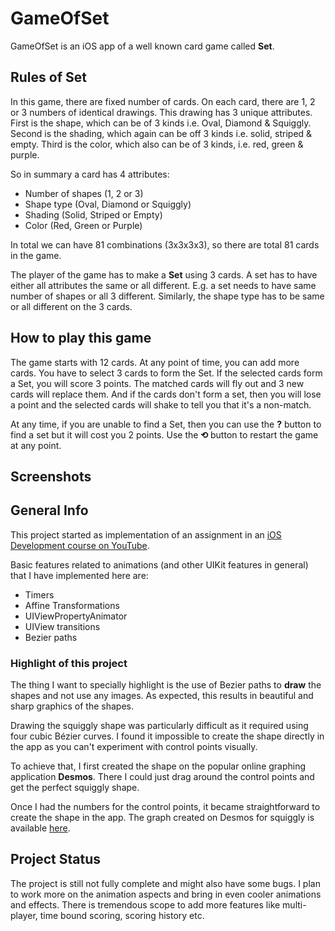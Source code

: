 # GameOfSet
GameOfSet is an iOS app of a well known card game called __Set__.

## Rules of Set
In this game, there are fixed number of cards. On each card, there are 1, 2 or 3 numbers of identical drawings. This drawing has 3 unique attributes. First is the shape, which can be of 3 kinds i.e. Oval, Diamond & Squiggly. Second is the shading, which again can be off 3 kinds i.e. solid, striped & empty. Third is the color, which also can be of 3 kinds, i.e. red, green & purple.

So in summary a card has 4 attributes:
* Number of shapes (1, 2 or 3)
* Shape type (Oval, Diamond or Squiggly)
* Shading (Solid, Striped or Empty)
* Color (Red, Green or Purple)

In total we can have 81 combinations (3x3x3x3), so there are total 81 cards in the game.

The player of the game has to make a __Set__ using 3 cards. A set has to have either all attributes the same or all different. E.g. a set needs to have same number of shapes or all 3 different. Similarly, the shape type has to be same or all different on the 3 cards.

## How to play this game
The game starts with 12 cards. At any point of time, you can add more cards.
You have to select 3 cards to form the Set.
If the selected cards form a Set, you will score 3 points. The matched cards will fly out and 3 new cards will replace them.
And if the cards don't form a set, then you will lose a point and the selected cards will shake to tell you that it's a non-match.

At any time, if you are unable to find a Set, then you can use the **?** button to find a set but it will cost you 2 points.
Use the **⟲** button to restart the game at any point.

## Screenshots

<Game starting with cards flying out>
<Addiiton of cards with cards resizing before addition>
<Correct Set with cards flying away and new cards coming>
<Incorrect set and shake animation>

## General Info
This project started as implementation of an assignment in an [iOS Development course on YouTube](https://www.youtube.com/playlist?list=PLPA-ayBrweUzGFmkT_W65z64MoGnKRZMq).

Basic features related to animations (and other UIKit features in general) that I have implemented here are:
* Timers
* Affine Transformations
* UIViewPropertyAnimator
* UIView transitions
* Bezier paths

### Highlight of this project
The thing I want to specially highlight is the use of Bezier paths to **draw** the shapes and not use any images. As expected, this results in beautiful and sharp graphics of the shapes.

Drawing the squiggly shape was particularly difficult as it required using four cubic Bézier curves. I found it impossible to create the shape directly in the app as you can't experiment with control points visually.

To achieve that, I first created the shape on the popular online graphing application **Desmos**. There I could just drag around the control points and get the perfect squiggly shape.

Once I had the numbers for the control points, it became straightforward to create the shape in the app. The graph created on Desmos for squiggly is available [here](https://www.desmos.com/calculator/7xa38awbsv).

## Project Status
The project is still not fully complete and might also have some bugs. I plan to work more on the animation aspects and bring in even cooler animations and effects.
There is tremendous scope to add more features like multi-player, time bound scoring, scoring history etc.

